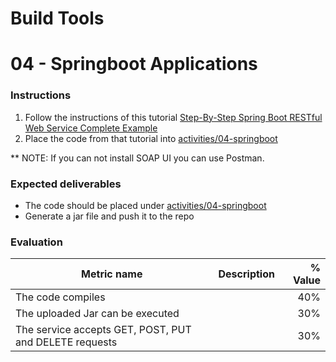 # Build Tools
# 04 - Springboot Applications

### Instructions
1. Follow the instructions of this tutorial [Step-By-Step Spring Boot RESTful Web Service Complete Example](https://dzone.com/articles/spring-boot-restful-web-service-complete-example)
1. Place the code from that tutorial into [activities/04-springboot](./activities/04-springboot)

** NOTE: If you can not install SOAP UI you can use Postman.

### Expected deliverables
- The code should be placed under [activities/04-springboot](./activities/04-springboot)
- Generate a jar file and push it to the repo


### Evaluation

| Metric name | Description | % Value |
| ----------- |-------------| -------:|
| The code compiles  |  | 40% |
| The uploaded Jar can be executed   |  | 30% |
| The service accepts GET, POST, PUT and DELETE requests  |  | 30% |
